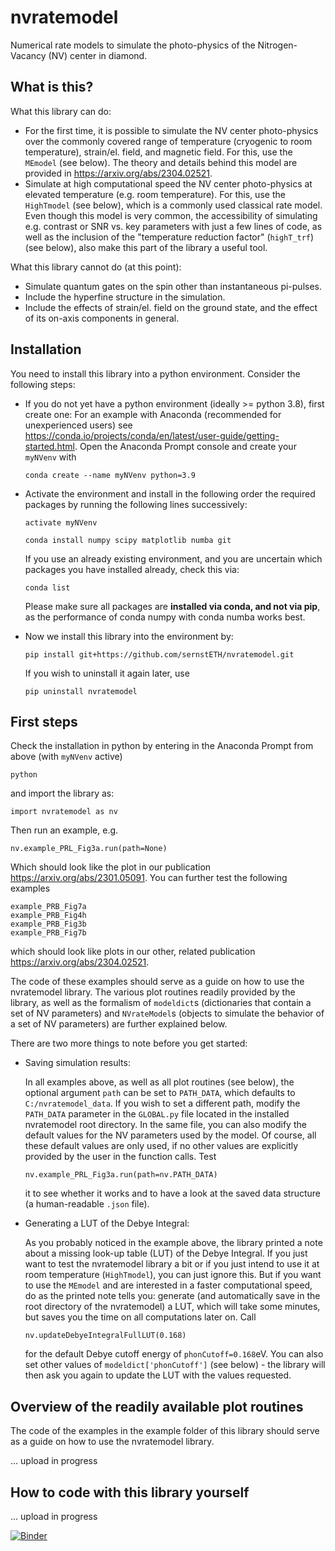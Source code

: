 # nvratemodel
Numerical rate models to simulate the photo-physics of the Nitrogen-Vacancy (NV) center in diamond.

What is this?
--------------
What this library can do:
- For the first time, it is possible to simulate the NV center photo-physics over the commonly covered range of temperature (cryogenic to room temperature), strain/el. field, and magnetic field. For this, use the ```MEmodel``` (see below). The theory and details behind this model are provided in https://arxiv.org/abs/2304.02521.
- Simulate at high computational speed the NV center photo-physics at elevated temperature (e.g. room temperature). For this, use the ```HighTmodel``` (see below), which is a commonly used classical rate model. Even though this model is very common, the accessibility of simulating e.g. contrast or SNR vs. key parameters with just a few lines of code, as well as the inclusion of the "temperature reduction factor" (```highT_trf```) (see below), also make this part of the library a useful tool.

What this library cannot do (at this point):
- Simulate quantum gates on the spin other than instantaneous pi-pulses.
- Include the hyperfine structure in the simulation.
- Include the effects of strain/el. field on the ground state, and the effect of its on-axis components in general.



Installation
-------------
You need to install this library into a python environment. Consider the following steps:

- If you do not yet have a python environment (ideally >= python 3.8), first create one: For an example with Anaconda (recommended for unexperienced users) see https://conda.io/projects/conda/en/latest/user-guide/getting-started.html.
  Open the Anaconda Prompt console and create your ```myNVenv``` with
  ```
  conda create --name myNVenv python=3.9
  ```
- Activate the environment and install in the following order the required packages by running the following lines successively:
  ```
  activate myNVenv
  ```
  ```
  conda install numpy scipy matplotlib numba git
  ```
  If you use an already existing environment, and you are uncertain which packages you have installed already, check this via:
  ```
  conda list
  ```
  Please make sure all packages are **installed via conda, and not via pip**, as the performance of conda numpy with conda numba works best.

- Now we install this library into the environment by:
  ```
  pip install git+https://github.com/sernstETH/nvratemodel.git
  ```
  If you wish to uninstall it again later, use
  ```
  pip uninstall nvratemodel
  ```



First steps
-----------
Check the installation in python by entering in the Anaconda Prompt from above (with ```myNVenv``` active)
```
python
```
and import the library as:
```
import nvratemodel as nv
```
Then run an example, e.g.
```
nv.example_PRL_Fig3a.run(path=None)
```
Which should look like the plot in our publication https://arxiv.org/abs/2301.05091.
You can further test the following examples
```
example_PRB_Fig7a
example_PRB_Fig4h
example_PRB_Fig3b
example_PRB_Fig7b
```
which should look like plots in our other, related publication https://arxiv.org/abs/2304.02521.

The code of these examples should serve as a guide on how to use the nvratemodel library. The various plot routines readily provided by the library, as well as the formalism of ```modeldict```s (dictionaries that contain a set of NV parameters) and ```NVrateModel```s (objects to simulate the behavior of a set of NV parameters) are further explained below.

There are two more things to note before you get started:

- Saving simulation results:
  
  In all examples above, as well as all plot routines (see below), the optional argument ```path``` can be set to ```PATH_DATA```, which defaults to ```C:/nvratemodel_data```. If you wish to set a different path, modify the ```PATH_DATA``` parameter in the ```GLOBAL.py``` file located in the installed nvratemodel root directory. In the same file, you can also modify the default values for the  NV parameters used by the model. Of course, all these default values are only used, if no other values are explicitly provided by the user in the function calls.
  Test 
  ```
  nv.example_PRL_Fig3a.run(path=nv.PATH_DATA)
  ```
  it to see whether it works and to have a look at the saved data structure (a human-readable ```.json``` file).

- Generating a LUT of the Debye Integral:
  
  As you probably noticed in the example above, the library printed a note about a missing look-up table (LUT) of the Debye Integral. If you just want to test the nvratemodel library a bit or if you just intend to use it at room temperature (```HighTmodel```), you can just ignore this. But if you want to use the ```MEmodel``` and are interested in a faster computational speed, do as the printed note tells you: generate (and automatically save in the root directory of the nvratemodel) a LUT, which will take some minutes, but saves you the time on all computations later on.
  Call 
  ```
  nv.updateDebyeIntegralFullLUT(0.168)
  ```
  for the default Debye cutoff energy of ```phonCutoff=0.168```eV. You can also set other values of ```modeldict['phonCutoff']``` (see below) - the library will then ask you again to update the LUT with the values requested.



Overview of the readily available plot routines
-----------------------------------------------
The code of the examples in the example folder of this library should serve as a guide on how to use the nvratemodel library.

... upload in progress



How to code with this library yourself
---------------------------------------
... upload in progress


[![Binder](https://mybinder.org/badge_logo.svg)](https://mybinder.org/v2/gh/sernstETH/nvratemodel/HEAD)
